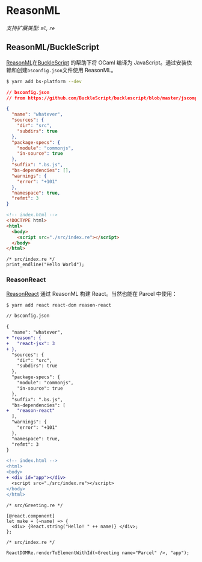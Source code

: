 # ReasonML

_支持扩展类型: `ml`, `re`_

## ReasonML/BuckleScript

[ReasonML](https://reasonml.github.io/)在[BuckleScript](https://bucklescript.github.io) 的帮助下将 OCaml 编译为 JavaScript。通过安装依赖和创建`bsconfig.json`文件使用 ReasonML。

```bash
$ yarn add bs-platform --dev
```

```json
// bsconfig.json
// from https://github.com/BuckleScript/bucklescript/blob/master/jscomp/bsb/templates/basic-reason/bsconfig.json

{
  "name": "whatever",
  "sources": {
    "dir": "src",
    "subdirs": true
  },
  "package-specs": {
    "module": "commonjs",
    "in-source": true
  },
  "suffix": ".bs.js",
  "bs-dependencies": [],
  "warnings": {
    "error": "+101"
  },
  "namespace": true,
  "refmt": 3
}
```

```html
<!-- index.html -->
<!DOCTYPE html>
<html>
  <body>
    <script src="./src/index.re"></script>
  </body>
</html>
```

```reason
/* src/index.re */
print_endline("Hello World");
```

### ReasonReact

[ReasonReact](https://reasonml.github.io/reason-react/) 通过 ReasonML 构建 React。当然也能在 Parcel 中使用：

```bash
$ yarn add react react-dom reason-react
```

```diff
// bsconfig.json

{
  "name": "whatever",
+ "reason": {
+   "react-jsx": 3
+ },
  "sources": {
    "dir": "src",
    "subdirs": true
  },
  "package-specs": {
    "module": "commonjs",
    "in-source": true
  },
  "suffix": ".bs.js",
  "bs-dependencies": [
+   "reason-react"
  ],
  "warnings": {
    "error": "+101"
  },
  "namespace": true,
  "refmt": 3
}
```

```diff
<!-- index.html -->
<html>
<body>
+ <div id="app"></div>
  <script src="./src/index.re"></script>
</body>
</html>
```

```reason
/* src/Greeting.re */

[@react.component]
let make = (~name) => {
  <div> {React.string("Hello! " ++ name)} </div>;
};
```

```reason
/* src/index.re */

ReactDOMRe.renderToElementWithId(<Greeting name="Parcel" />, "app");
```
